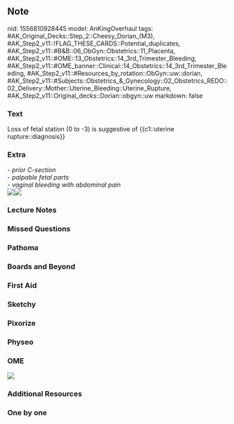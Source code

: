 ## Note
nid: 1556810928445
model: AnKingOverhaul
tags: #AK_Original_Decks::Step_2::Cheesy_Dorian_(M3), #AK_Step2_v11::!FLAG_THESE_CARDS::Potential_duplicates, #AK_Step2_v11::#B&B::06_ObGyn::Obstetrics::11_Placenta, #AK_Step2_v11::#OME::13_Obstetrics::14_3rd_Trimester_Bleeding, #AK_Step2_v11::#OME_banner::Clinical::14_Obstetrics::14_3rd_Trimester_Bleeding, #AK_Step2_v11::#Resources_by_rotation::ObGyn::uw::dorian, #AK_Step2_v11::#Subjects::Obstetrics_&_Gynecology::02_Obstetrics_REDO::02_Delivery::Mother::Uterine_Bleeding::Uterine_Rupture, #AK_Step2_v11::Original_decks::Dorian::obgyn::uw
markdown: false

### Text
Loss of fetal station (0 to -3) is suggestive of {{c1::uterine rupture::diagnosis}}

### Extra
<div>
  <div>
    <div>
      <div>
        <i>- prior C-section</i>
      </div>
      <div>
        <i>- palpable fetal parts</i>
      </div>
      <div>
        <i>- vaginal bleeding with abdominal pain</i>
      </div>
      <div>
        <i><img src="finally.png"><img src=
        "Uterine%20rupture.png"></i>
      </div>
    </div>
  </div>
</div>

### Lecture Notes


### Missed Questions


### Pathoma


### Boards and Beyond


### First Aid


### Sketchy


### Pixorize


### Physeo


### OME
<div class="ome-widget">
  <a href=
  "https://onlinemeded.org/spa/obstetrics/3rd-trimester-bleeding/acquire?ref=anki">
  <img src="_OME_AnkiFlashcards_Lesson_6.png"></a>
</div>

### Additional Resources


### One by one

